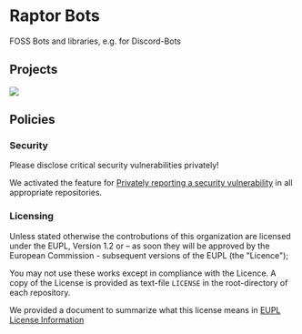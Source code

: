 # Raptor Bots

FOSS Bots and libraries, e.g. for Discord-Bots

## Projects

[![](https://img.shields.io/badge/raptor--discord--bots-disord%20%3C--%3E%20node+typescript-lightgrey?style=for-the-badge&logo=Discord)](https://github.com/raptor-bots/raptor-discord-bots)

## Policies

### Security

Please disclose critical security vulnerabilities privately!

We activated the feature for [Privately reporting a security vulnerability] in all appropriate repositories.

### Licensing

Unless stated otherwise the controbutions of this organization are licensed under the EUPL, Version 1.2
or – as soon they will be approved by the European Commission -
subsequent versions of the EUPL (the "Licence");

You may not use these works except in compliance with the Licence.
A copy of the License is provided as text-file `LICENSE` in the root-directory of each repository.

We provided a document to summarize what this license means in
[EUPL License Information]


[Code of Conduct]: [https://github.com/raptor-bots/.github/blob/main/CODE_OF_CONDUCT.md]
[Privately reporting a security vulnerability]: [https://docs.github.com/enterprise-cloud@latest/code-security/security-advisories/guidance-on-reporting-and-writing/privately-reporting-a-security-vulnerability]

[EUPL License Information]: [https://github.com/raptor-bots/.github/blob/main/profile/EUPL-License-Information.md]
